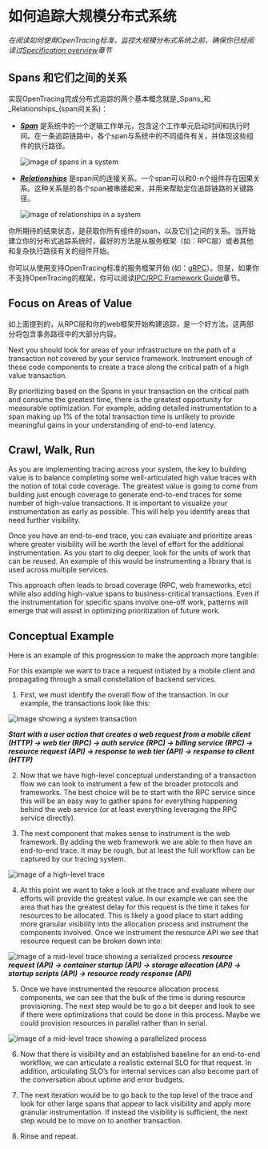# 如何追踪大规模分布式系统

_在阅读如何使用OpenTracing标准，监控大规模分布式系统之前，确保你已经阅读过[Specification overview](/pages/spec)章节_

## Spans 和它们之间的关系

实现OpenTracing完成分布式追踪的两个基本概念就是_Spans_和_Relationships_(span间关系)：

* **_[Span](/pages/spec#spans)_** 是系统中的一个逻辑工作单元，包含这个工作单元启动时间和执行时间。在一条追踪链路中，各个span与系统中的不同组件有关，并体现这些组件的执行路径。

  ![image of spans in a system](/images/OTHT_0.png)

* **_[Relationships](/pages/spec/#causal-span-references)_** 是span间的连接关系。一个span可以和0-n个组件存在因果关系。这种关系是的各个span被串接起来，并用来帮助定位追踪链路的关键路径。

  ![image of relationships in a system](/images/OTHT_1.png)

你所期待的结束状态，是获取你所有组件的span，以及它们之间的关系。当开始建立你的分布式追踪系统时，最好的方法是从服务框架（如：RPC层）或者其他和复杂执行路径有关的组件开始。

你可以从使用支持OpenTracing标准的服务框架开始 (如：[gRPC](https://github.com/grpc/grpc-go)）。但是，如果你不支持OpenTracing的框架，你可以阅读[IPC/RPC Framework Guide](/pages/instrumentation/instrumenting-frameworks)章节。

## Focus on Areas of Value

如上面提到的，从RPC层和你的web框架开始构建追踪，是一个好方法。这两部分将包含事务路径中的大部分内容。


Next you should look for areas of your infrastructure on the path of a transaction not covered by your service framework. Instrument enough of these code components to create a trace along the critical path of a high value transaction.

By prioritizing based on the Spans in your transaction on the critical path and consume the greatest time, there is the greatest opportunity for measurable optimization. For example, adding detailed instrumentation to a span making up 1% of the total transaction time is unlikely to provide meaningful gains in your understanding of end-to-end latency.

## Crawl, Walk, Run

As you are implementing tracing across your system, the key to building value is to balance completing some well-articulated high value traces with the notion of total code coverage. The greatest value is going to come from building just enough coverage to generate end-to-end traces for some number of high-value transactions. It is important to visualize your instrumentation as early as possible. This will help you identify areas that need further visibility.

Once you have an end-to-end trace, you can evaluate and prioritize areas where greater visibility will be worth the level of effort for the additional instrumentation. As you start to dig deeper, look for the units of work that can be reused. An example of this would be instrumenting a library that is used across multiple services.

This approach often leads to broad coverage (RPC, web frameworks, etc) while also adding high-value spans to business-critical transactions. Even if the instrumentation for specific spans involve one-off work, patterns will emerge that will assist in optimizing prioritization of future work.

## Conceptual Example

Here is an example of this progression to make the approach more tangible:

For this example we want to trace a request initiated by a mobile client and propagating through a small constellation of backend services.

1. First, we must identify the overall flow of the transaction. In our example, the transactions look like this:

  ![image showing a system transaction](/images/OTHT_2.png)

  **_Start with a user action that creates a web request from a mobile client (HTTP) → web tier (RPC) → auth service (RPC) → billing service (RPC) → resource request (API) → response to web tier (API) → response to client (HTTP)_**

2. Now that we have high-level conceptual understanding of a transaction flow we can look to instrument a few of the broader protocols and frameworks. The best choice will be to start with the RPC service since this will be an easy way to gather  spans for everything happening behind the web service (or at least everything leveraging the RPC service directly).

3. The next component that makes sense to instrument is the web framework. By adding the web framework we are able to then have an end-to-end trace. It may be rough, but at least the full workflow can be captured by our tracing system.

  ![image of a high-level trace](/images/OTHT_3.png)

4. At this point we want to take a look at the trace and evaluate where our efforts will provide the greatest value. In our example we can see the area that has the greatest delay for this request is the time it takes for resources to be allocated. This is likely a good place to start adding more granular visibility into the allocation process and instrument the components involved. Once we instrument the resource API we see that resource request can be broken down into:

  ![image of a mid-level trace showing a serialized process](/images/OTHT_4.png)
  **_resource request (API) → container startup (API) → storage allocation (API) → startup scripts (API) → resource ready response (API)_**

5. Once we have instrumented the resource allocation process components, we can see that the bulk of the time is during resource provisioning. The next step would be to go a bit deeper and look to see if there were optimizations that could be done in this process. Maybe we could provision resources in parallel rather than in serial.

  ![image of a mid-level trace showing a parallelized process](/images/OTHT_5.png)

6. Now that there is visibility and an established baseline for an end-to-end workflow, we can articulate a realistic external SLO for that request. In addition, articulating SLO’s for internal services can also become part of the conversation about uptime and error budgets.

7. The next iteration would be to go back to the top level of the trace and look for other large spans that appear to lack visibility and apply more granular instrumentation. If instead the visibility is sufficient, the next step would be to move on to another transaction.

8. Rinse and repeat.
